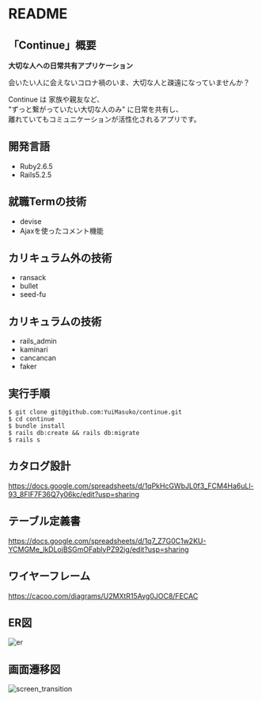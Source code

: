 # README

## 「Continue」概要

**大切な人への日常共有アプリケーション**

会いたい人に会えないコロナ禍のいま、大切な人と疎遠になっていませんか？<br>

Continue は 家族や親友など、<br>
"ずっと繋がっていたい大切な人のみ" に日常を共有し、<br>
離れていてもコミュニケーションが活性化されるアプリです。

## 開発言語
- Ruby2.6.5
- Rails5.2.5

## 就職Termの技術
- devise
- Ajaxを使ったコメント機能

## カリキュラム外の技術
- ransack
- bullet
- seed-fu

## カリキュラムの技術
- rails_admin
- kaminari
- cancancan
- faker

## 実行手順
```
$ git clone git@github.com:YuiMasuko/continue.git
$ cd continue
$ bundle install
$ rails db:create && rails db:migrate
$ rails s
```

## カタログ設計
https://docs.google.com/spreadsheets/d/1qPkHcGWbJL0f3_FCM4Ha6uLl-93_8FIF7F36Q7y06kc/edit?usp=sharing

## テーブル定義書
https://docs.google.com/spreadsheets/d/1q7_Z7G0C1w2KU-YCMGMe_lkDLojBSGmOFablyPZ92ig/edit?usp=sharing

## ワイヤーフレーム
https://cacoo.com/diagrams/U2MXtR15Ayg0JOC8/FECAC

## ER図
![er](https://user-images.githubusercontent.com/86764911/132125461-4fb39ca3-bf36-49cf-a4a1-1d66447d1070.png)


## 画面遷移図
![screen_transition](https://user-images.githubusercontent.com/86764911/134845954-00694dc1-7f23-45ca-8b94-2a3e88ee1fad.png)

